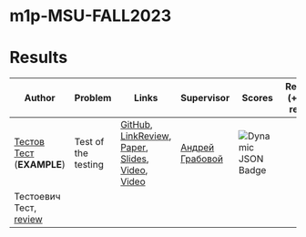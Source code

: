 # m1p-MSU-FALL2023

# Results
| Author | Problem | Links | Supervisor | Scores | Reviewer (+link to review)|
| ----- | -----| ------ | ------------ | ----- | ----- |
| [Тестов Тест](https://github.com/andriygav) (**EXAMPLE**) | Test of the testing | [GitHub](https://github.com/intsystems/TEST/tree/master), [LinkReview](LINK.com), [Paper](https://github.com/intsystems/TEST/blob/master/paper/main.pdf), [Slides](https://github.com/intsystems/TEST/blob/master/slides/main.pdf), [Video](https://www.youtube.com/watch?v=xW_lXGn1WHs&t=24s), [Video](https://youtu.be/9ELhIqjFSE8) | [Андрей Грабовой](https://intelligent-systems-phystech.github.io/ru/people/grabovoy_av/index.html) | ![Dynamic JSON Badge](https://img.shields.io/badge/dynamic/json?url=https%3A%2F%2Fraw.githubusercontent.com%2Fintsystems%2FTEST%2Fmaster%2Fscore.json&query=message&label=%20&cacheSeconds=10)
 | Тестоевич Тест, [review](LINK.com)  |
